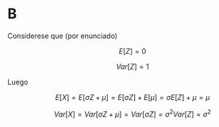 # B

Considerese que (por enunciado)

$$
E [Z] = 0
$$

$$
Var [Z] = 1
$$

Luego

$$
E [X] = E [\sigma Z + \mu] =  E [\sigma Z] + E[\mu] = \sigma E [Z] + \mu = \mu
$$

$$
Var [X] = Var [\sigma Z + \mu] =  Var [\sigma Z]= \sigma^{2} Var [Z] = \sigma^{2} 
$$